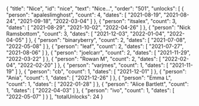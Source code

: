 {
  "title": "Nice",
  "id": "nice",
  "text": "Nice…",
  "order": "501",
  "unlocks": [
    {
      "person": "apaleslimghost",
      "count": 4,
      "dates": [
        "2021-08-19",
        "2021-08-24",
        "2021-09-18",
        "2022-03-04"
      ]
    },
    {
      "person": "itsalex",
      "count": 3,
      "dates": [
        "2021-08-29",
        "2021-10-02",
        "2022-04-26"
      ]
    },
    {
      "person": "Nick Ramsbottom",
      "count": 3,
      "dates": [
        "2021-12-03",
        "2022-01-04",
        "2022-04-05"
      ]
    },
    {
      "person": "binaryberry",
      "count": 2,
      "dates": [
        "2021-07-08",
        "2022-05-08"
      ]
    },
    {
      "person": "leaf",
      "count": 2,
      "dates": [
        "2021-07-27",
        "2021-08-06"
      ]
    },
    {
      "person": "joelcarr",
      "count": 2,
      "dates": [
        "2021-11-29",
        "2022-03-22"
      ]
    },
    {
      "person": "Rowan M",
      "count": 2,
      "dates": [
        "2022-02-04",
        "2022-02-20"
      ]
    },
    {
      "person": "varjmes",
      "count": 1,
      "dates": [
        "2021-11-19"
      ]
    },
    {
      "person": "cb",
      "count": 1,
      "dates": [
        "2021-12-01"
      ]
    },
    {
      "person": "Ania",
      "count": 1,
      "dates": [
        "2021-12-26"
      ]
    },
    {
      "person": "Emma L",
      "count": 1,
      "dates": [
        "2022-01-28"
      ]
    },
    {
      "person": "Alice Bartlett",
      "count": 1,
      "dates": [
        "2022-04-03"
      ]
    },
    {
      "person": "ivo",
      "count": 1,
      "dates": [
        "2022-05-07"
      ]
    }
  ],
  "totalUnlocks": 24
}